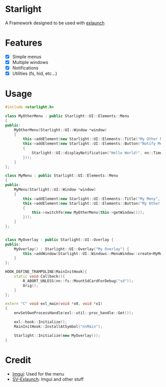 # Starlight
A Framework designed to be used with [exlaunch](https://github.com/shadowninja108/exlaunch)

# Features
- [x] Simple menus
- [x] Multiple windows 
- [x] Notifications
- [x] Utilities (fs, hid, etc...)

# Usage
```cpp
#include <starlight.h>

class MyOtherMenu : public Starlight::UI::Elements::Menu
{
public:
    MyOtherMenu(Starlight::UI::Window *window)
    {
        this->addElement(new Starlight::UI::Elements::Title("My Other Menu", "Another subtitle"));
        this->addElement(new Starlight::UI::Elements::Button("Notify Me!", [this]()
        { 
            Starlight::UI::displayNotification("Hello World!", nn::TimeSpan::FromMilliSeconds(2500));
        }));
    }
};

class MyMenu : public Starlight::UI::Elements::Menu
{
public:
    MyMenu(Starlight::UI::Window *window)
    {
        this->addElement(new Starlight::UI::Elements::Title("My Meny", "My Subtitle"));
        this->addElement(new Starlight::UI::Elements::Button("My Other Menu", [this]()
        { 
            this->switchTo(new MyOtherMenu(this->getWindow())); 
        }));
    }
};


class MyOverlay : public Starlight::UI::Overlay {
public:
    MyOverlay() : Starlight::UI::Overlay("My Overlay") {
        this->addWindow(Starlight::UI::Windows::MenuWindow::create<MyMenu>(this));
    }
};

HOOK_DEFINE_TRAMPOLINE(MainInitHook){
    static void Callback(){
        R_ABORT_UNLESS(nn::fs::MountSdCardForDebug("sd"));
        Orig();
    }
};

extern "C" void exl_main(void *x0, void *x1)
{
    envSetOwnProcessHandle(exl::util::proc_handle::Get());

    exl::hook::Initialize();
    MainInitHook::InstallAtSymbol("nnMain");

    Starlight::Initialize(new MyOverlay());
}

```

# Credit
- [Imgui](https://github.com/ocornut/imgui): Used for the menu
- [SV-Exlaunch](https://github.com/Martmists-GH/SV-Exlaunch/): Imgui and other stuff